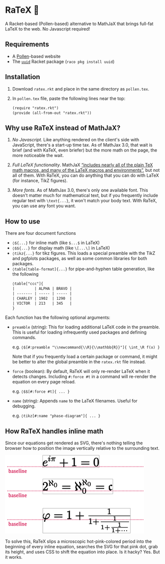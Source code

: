 # RaTeX 🐀

A Racket-based (Pollen-based) alternative to MathJaX that brings full-fat LaTeX to the web. No Javascript required!

## Requirements

- A [Pollen](https://docs.racket-lang.org/pollen/)-based website
- The [`uuid`](https://docs.racket-lang.org/uuid/index.html) Racket package (`raco pkg install uuid`)

## Installation

1. Download `ratex.rkt` and place in the same directory as `pollen.tex`.

2. In `pollen.tex` file, paste the following lines near the top:

   ```
   (require "ratex.rkt")
   (provide (all-from-out "ratex.rkt"))
   ```

## Why use RaTeX instead of MathJaX?

1. _No Javascript._ Like anything rendered on the client's side with JavaScript, there's a start-up time tax. As of MathJax 3.0, that wait is brief (and with KaTeX, even briefer) but the more math on the page, the more noticeable the wait.

2. _Full LaTeX functionality_. MathJaX [“includes nearly all of the plain TeX math macros, and many of the LaTeX macros and environments”](https://docs.mathjax.org/en/latest/input/tex/extensions.html), but not all of them. With RaTeX, you can do anything that you can do with LaTeX (for instance, TikZ figures).

3. _More fonts._ As of MathJax 3.0, there's only one available font. This doesn't matter much for mathematical text, but if you frequently include regular text with `\text{...}`, it won't match your body text. With RaTeX, you can use any font you want.

## How to use

There are four document functions

- `◊${...}` for inline math (like `$...$` in LaTeX)
- `◊$${...}` for display math (like `\[...\]` in LaTeX)
- `◊tikz{...}` for tikz figures. This loads a special preamble with the TikZ and pgfplots packages, as well as some common libraries for both packages.
- `◊table[table-format]{...}` for pipe-and-hyphen table generation, like the following
  ```
  ◊table["ccc"]{
  |         | ALPHA | BRAVO |
  | ------- | ----- | ----- |
  | CHARLEY | 1902  | 1290  |
  | VICTOR  | 213   | 345   |
  }
  ```

Each function has the following optional arguments:

- `preamble` (string): This for loading additional LaTeX code in the preamble. This is useful for loading infrequently used packages and defining commands.

  e.g. `◊$[#:preamble "\\newcommand{\\R}{\\mathbb{R}}"]{ \int_\R f(x) }`

  Note that if you frequently load a certain package or command, it might be better to alter the global preamble in the `ratex.rkt` file instead.

- `force` (boolean): By default, RaTeX will only re-render LaTeX when it detects changes. Including `#:force #t` in a command will re-render the equation on every page reload.

  e.g. `◊$$[#:force #t]{ ... }`

- `name` (string): Appends `name` to the LaTeX filenames. Useful for debugging.

  e.g. `◊tikz[#:name "phase-diagram"]{ ... }`

## How RaTeX handles inline math

Since our equations get rendered as SVG, there's nothing telling the browser how to position the image vertically relative to the surrounding text.

![Baseline](baseline.png)

To solve this, RaTeX slips a microscopic hot-pink-colored period into the beginning of every inline equation, searches the SVG for that pink dot, grab its height, and uses CSS to shift the equation into place. Is it hacky? Yes. But it works.
